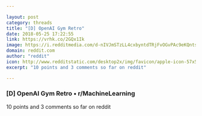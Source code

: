 ```yaml
---

layout: post
category: threads
title: "[D] OpenAI Gym Retro"
date: 2018-05-25 17:22:55
link: https://vrhk.co/2GQx1Ik
image: https://i.redditmedia.com/d-nIVJmSTzLL4cxbyntdTRjFvOGvPAc9eKQntszXUfg.jpg?w=320&s=d8990955050844d2d091e25b0a0e7d61
domain: reddit.com
author: "reddit"
icon: http://www.redditstatic.com/desktop2x/img/favicon/apple-icon-57x57.png
excerpt: "10 points and 3 comments so far on reddit"

---
```


### [D] OpenAI Gym Retro • r/MachineLearning

10 points and 3 comments so far on reddit
